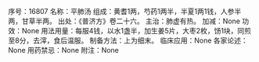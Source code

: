 序号：16807
名称：平肺汤
组成：黄耆1两，芍药1两半，半夏1两1钱，人参半两，甘草半两。
出处：《普济方》卷二十六。
主治：肺虚有热。
加减：None
功效：None
用法用量：每服4钱，以水1盏半，加生姜5片，大枣2枚，饧1块，同煎至8分，去滓，食后温服。
制备方法：上为细末。
临床应用：None
各家论述：None
用药禁忌：None
附注：None
